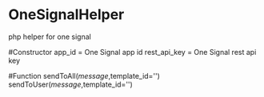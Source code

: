 # OneSignalHelper
php helper for one signal

#Constructor
  app_id = One Signal app id
  rest_api_key = One Signal rest api key

#Function
  sendToAll($message,$template_id='')
  sendToUser($message,$template_id='')

